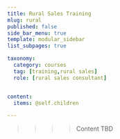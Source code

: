 ```yaml
---
title: Rural Sales Training
mlug: rural
published: false
side_bar_menu: true
template: modular_sidebar
list_subpages: true

taxonomy:
  category: courses
  tag: [training,rural sales]
  role: [rural sales consultant]


content:
  items: @self.children

---
```


>>>> Content TBD
